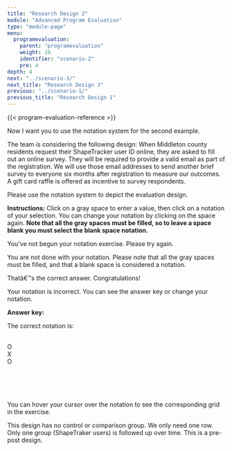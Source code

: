 ```yaml
---
title: "Research Design 2"
module: "Advanced Program Evaluation"
type: "module-page"
menu:
  programevaluation:
    parent: "programevaluation"
    weight: 19
    identifier: "scenario-2"
    pre: 4
depth: 4
next: "../scenario-3/"
next_title: "Research Design 3"
previous: "../scenario-1/"
previous_title: "Research Design 1"
---
```

<div class="programevaluation">

{{< program-evaluation-reference >}}

<div class="pageblock"><p>Now I want you to use the notation system for the second example.</p>
<p>The team is considering the following design: When Middleton county residents request their ShapeTracker user ID online, they are asked to fill out an online survey. They will be required to provide a valid email as part of the registration. We will use those email addresses to send another brief survey to everyone six months after registration to measure our outcomes. A gift card raffle is offered as incentive to survey respondents.</p>
<p>Please use the notation system to depict the evaluation design.</p>
<p><strong>Instructions:</strong> Click on a gray space to enter a value, then click on a notation of your selection. You can change your notation by clicking on the space again.  <strong>Note that all the gray spaces must be filled, so to leave a space blank you must select the blank space notation. </strong></p>
</div><div class="pageblock designNotation well"><div class="interactive-scenario" id="scenario2"></div>

<div class="notation_feedback">
<div class="no_entry">
<p>You've not begun your notation exercise. Please try again.</p>
</div>
<div class="notation_undetermined">
<p>You are not done with your notation. Please note that all the gray spaces must be filled, and that a blank space is considered a notation.</p>
</div>
<div class="notation_correct">
<p>Thatâ€™s the correct answer. Congratulations!</p>
</div>
<div class="notation_incorrect">
<p>Your notation is incorrect.  You can <span id="show_answerkey_grid">see the answer key</span> or change your notation.</p>
<div class="notation_answerkey">
<p><b>Answer key:</b></p>
<p>The correct notation is:</p>
<div class="answerkeyrow">
<div class="answerkey_cell"> </div>
<div class="answerkey_cell">O</div>
<div class="answerkey_cell">X</div>
<div class="answerkey_cell">O</div>
</div>
<div class="answerkeyrow">
<div class="answerkey_cell"> </div>
<div class="answerkey_cell"> </div>
<div class="answerkey_cell"> </div>
<div class="answerkey_cell"> </div>
</div>
<p>You can hover your cursor over the notation to see the corresponding grid in the exercise.</p>
<p>This design has no control or comparison group. We only need one row. Only one group (ShapeTraker users) is followed up over time. This is a pre-post design.</p>
</div>
</div>
</div>
</div></div>